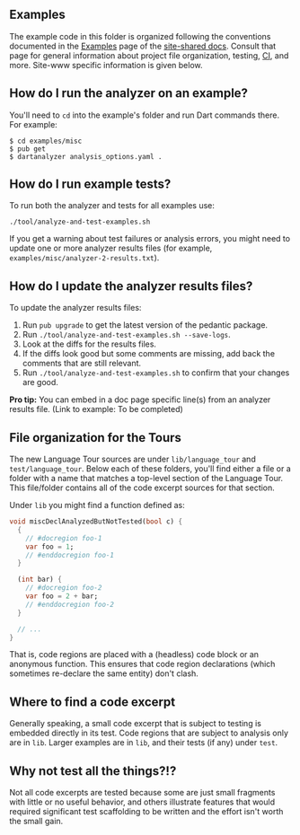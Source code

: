 ## Examples

The example code in this folder is organized following the conventions
documented in the [Examples][] page of the [site-shared docs][]. Consult that
page for general information about project file organization, testing, [CI][],
and more. Site-www specific information is given below.

## How do I run the analyzer on an example?

You'll need to `cd` into the example's folder and run Dart commands there. For
example:

```console
$ cd examples/misc
$ pub get
$ dartanalyzer analysis_options.yaml .
```

## How do I run example tests?

To run both the analyzer and tests for all examples use:

```
./tool/analyze-and-test-examples.sh
```

If you get a warning about test failures or analysis errors,
you might need to update one or more analyzer results files
(for example, `examples/misc/analyzer-2-results.txt`).

## How do I update the analyzer results files?

To update the analyzer results files:

1. Run `pub upgrade` to get the latest version of the pedantic package.
1. Run `./tool/analyze-and-test-examples.sh --save-logs`.
1. Look at the diffs for the results files.
1. If the diffs look good but some comments are missing,
   add back the comments that are still relevant.
1. Run `./tool/analyze-and-test-examples.sh` to confirm that
   your changes are good.

**Pro tip:** You can embed in a doc page specific line(s) from an analyzer
results file. (Link to example: To be completed)

## File organization for the Tours

The new Language Tour sources are under `lib/language_tour` and `test/language_tour`.
Below each of these folders, you'll find either a file or a folder with a name
that matches a top-level section of the Language Tour. This file/folder contains
all of the code excerpt sources for that section.

Under `lib` you might find a function defined as:

```dart
void miscDeclAnalyzedButNotTested(bool c) {
  {
    // #docregion foo-1
    var foo = 1;
    // #enddocregion foo-1
  }

  (int bar) {
    // #docregion foo-2
    var foo = 2 + bar;
    // #enddocregion foo-2
  }

  // ...
}
```

That is, code regions are placed with a (headless) code block or an anonymous
function. This ensures that code region declarations (which sometimes re-declare
the same entity) don't clash.

## Where to find a code excerpt

Generally speaking, a small code excerpt that is subject to testing is embedded
directly in its test. Code regions that are subject to analysis only
are in `lib`. Larger examples are in `lib`, and their tests (if any) under `test`.

## Why not test all the things?!?

Not all code excerpts are tested because some are just small fragments with
little or no useful behavior, and others illustrate features that would required
significant test scaffolding to be written and the effort isn't worth the small
gain.

[CI]: https://www.thoughtworks.com/continuous-integration
[site-shared docs]: https://github.com/dart-lang/site-shared/tree/master/doc
[Examples]: https://github.com/dart-lang/site-shared/blob/master/doc/examples.md
